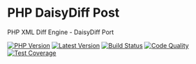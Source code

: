 # PHP DaisyDiff Post
PHP XML Diff Engine - DaisyDiff Port

[![PHP Version](https://img.shields.io/packagist/php-v/snebes/php-daisydiff.svg?maxAge=3600)](https://packagist.org/packages/snebes/range-differencer)
[![Latest Version](https://img.shields.io/packagist/v/snebes/php-daisydiff.svg?maxAge=3600)](https://packagist.org/packages/snebes/range-differencer)
[![Build Status](https://img.shields.io/scrutinizer/build/g/snebes/php-daisydiff.svg?maxAge=3600)](https://scrutinizer-ci.com/g/snebes/range-differencer)
[![Code Quality](https://img.shields.io/scrutinizer/g/snebes/php-daisydiff.svg?maxAge=3600)](https://scrutinizer-ci.com/g/snebes/range-differencer)
[![Test Coverage](https://img.shields.io/scrutinizer/coverage/g/snebes/php-daisydiff.svg?maxAge=3600)](https://scrutinizer-ci.com/g/snebes/range-differencer)
